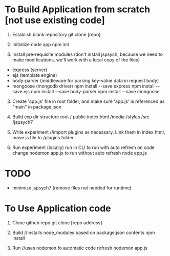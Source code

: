 
# To Build Application from scratch [not use existing code]

1. Establish blank repository 
git clone [repo]

2. Initialize node app
npm init 

3. Install pre-requisite modules
(don't install jspsych, because we need to make modifications, we'll work with a local copy of the files)
- express (server)
- ejs (template engine)
- body-parser (middleware for parsing key-value data in request body)
- mongoose (mongodb driver)
npm install --save express 
npm install --save ejs
npm install --save body-parser 
npm install --save mongoose 

3. Create 'app.js' file in root folder, and make sure 'app.js' is referenced as "main" in package.json

4. Build exp dir structure
root 
/ public
    index.html
    /media 
    /styles
    /src
    /jspsych7

4. Write experiment
//import plugins as necessary. Link them in index.html, move js file to /plugins folder

5. Run experiment (locally) run in CLI
to run with auto refresh on code change
nodemon app.js 
to run without auto refresh
node app.js 




# TODO
- minimize jspsych7 (remove files not needed for runtime)





# To Use Application code

1. Clone github repo 
git clone [repo address]

2. Build 
//installs node_modules based on package.json contents
npm install


3. Run 
//uses nodemon fo automatic code refresh
nodemon app.js
 